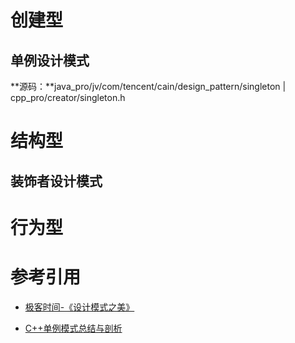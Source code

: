 # 创建型

## 单例设计模式

**源码：**java_pro/jv/com/tencent/cain/design_pattern/singleton | cpp_pro/creator/singleton.h

# 结构型

## 装饰者设计模式



# 行为型



# 参考引用

- [极客时间-《设计模式之美》](https://time.geekbang.org/column/intro/100039001?tab=catalog)

- [C++单例模式总结与剖析](https://www.cnblogs.com/sunchaothu/p/10389842.html)